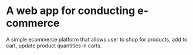 # A web app for conducting e-commerce
A simple ecommerce platform that allows user to shop for products, add to cart, update product quantities in carts.
